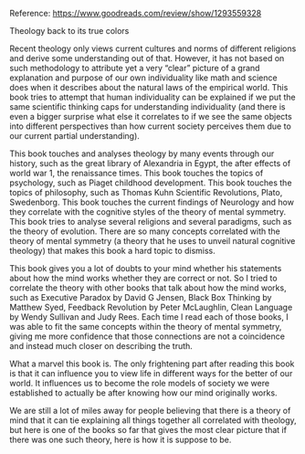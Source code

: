 Reference: https://www.goodreads.com/review/show/1293559328

Theology back to its true colors

Recent theology only views current cultures and norms of different religions and derive some understanding out of that. However, it has not based on such methodology to attribute yet a very “clear” picture of a grand explanation and purpose of our own individuality like math and science does when it describes about the natural laws of the empirical world. This book tries to attempt that human individuality can be explained if we put the same scientific thinking caps for understanding individuality (and there is even a bigger surprise what else it correlates to if we see the same objects into different perspectives than how current society perceives them due to our current partial understanding). 

This book touches and analyses theology by many events through our history, such as the great library of Alexandria in Egypt, the after effects of world war 1, the renaissance times. This book touches the topics of psychology, such as Piaget childhood development. This book touches the topics of philosophy, such as Thomas Kuhn Scientific Revolutions, Plato, Swedenborg. This book touches the current findings of Neurology and how they correlate with the cognitive styles of the theory of mental symmetry. This book tries to analyse several religions and several paradigms, such as the theory of evolution. There are so many concepts correlated with the theory of mental symmetry (a theory that he uses to unveil natural cognitive theology) that makes this book a hard topic to dismiss.

This book gives you a lot of doubts to your mind whether his statements about how the mind works whether they are correct or not. So I tried to correlate the theory with other books that talk about how the mind works, such as Executive Paradox by David G Jensen, Black Box Thinking by Matthew Syed, Feedback Revolution by Peter McLaughlin, Clean Language by Wendy Sullivan and Judy Rees. Each time I read each of those books, I was able to fit the same concepts within the theory of mental symmetry, giving me more confidence that those connections are not a coincidence and instead much closer on describing the truth.

What a marvel this book is. The only frightening part after reading this book is that it can influence you to view life in different ways for the better of our world. It influences us to become the role models of society we were established to actually be after knowing how our mind originally works. 

We are still a lot of miles away for people believing that there is a theory of mind that it can tie explaining all things together all correlated with theology, but here is one of the books so far that gives the most clear picture that if there was one such theory, here is how it is suppose to be.

